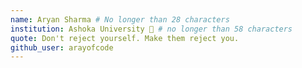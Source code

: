 ```yaml
---
name: Aryan Sharma # No longer than 28 characters
institution: Ashoka University 🚩 # no longer than 58 characters
quote: Don't reject yourself. Make them reject you. 
github_user: arayofcode
---
```

